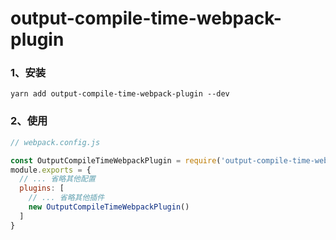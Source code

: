 # output-compile-time-webpack-plugin

### 1、安装

```shell
yarn add output-compile-time-webpack-plugin --dev
```

### 2、使用

```js
// webpack.config.js

const OutputCompileTimeWebpackPlugin = require('output-compile-time-webpack-plugin')
module.exports = {
  // ... 省略其他配置
  plugins: [
    // ... 省略其他插件
    new OutputCompileTimeWebpackPlugin()
  ]
}
```
